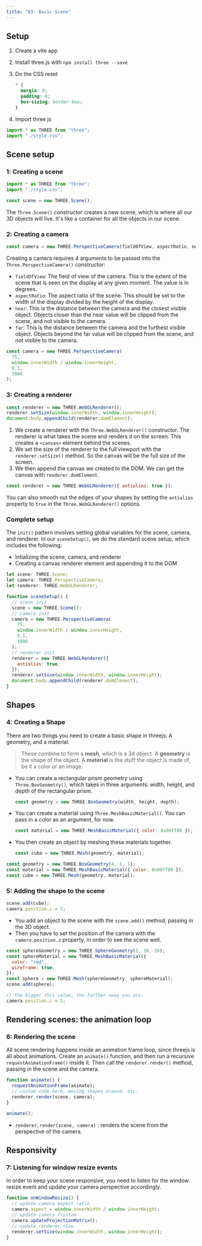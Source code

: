 ```yaml
---
title: "03: Basic Scene"
---
```


## Setup

1. Create a vite app
2. Install three.js with `npm install three --save`
3. Do the CSS reset

   ```css
   * {
     margin: 0;
     padding: 0;
     box-sizing: border-box;
   }
   ```

4. Import three js

```javascript
import * as THREE from "three";
import "./style.css";
```

## Scene setup

### 1: Creating a scene

```javascript
import * as THREE from "three";
import "./style.css";

const scene = new THREE.Scene();
```

The `Three.Scene()` constructor creates a new scene, which is where all our 3D objects will live. It's like a container for all the objects in our scene.

### 2: Creating a camera

```javascript
const camera = new THREE.PerspectiveCamera(fieldOfView, aspectRatio, near, far);
```

Creating a camera requires 4 arguments to be passed into the `Three.PerspectiveCamera()` constructor:

- `fieldOfView`: The field of view of the camera. This is the extent of the scene that is seen on the display at any given moment. The value is in degrees.
- `aspectRatio`: The aspect ratio of the scene. This should be set to the width of the display divided by the height of the display.
- `near`: This is the distance between the camera and the closest visible object. Objects closer than the near value will be clipped from the scene, and not visible to the camera.
- `far`: This is the distance between the camera and the furthest visible object. Objects beyond the far value will be clipped from the scene, and not visible to the camera.

```javascript
const camera = new THREE.PerspectiveCamera(
  75,
  window.innerWidth / window.innerHeight,
  0.1,
  1000
);
```

### 3: Creating a renderer

```javascript
const renderer = new THREE.WebGLRenderer();
renderer.setSize(window.innerWidth, window.innerHeight);
document.body.appendChild(renderer.domElement);
```

1. We create a renderer with the `Three.WebGLRenderer()` constructor. The renderer is what takes the scene and renders it on the screen. This creates a `<canvas>` element behind the scenes.
2. We set the size of the renderer to the full viewport with the `renderer.setSize()` method. So the canvas will be the full size of the screen.
3. We then append the canvas we created to the DOM. We can get the canvas with `renderer.domElement`.

```javascript
const renderer = new THREE.WebGLRenderer({ antialias: true });
```

You can also smooth out the edges of your shapes by setting the `antialias` property to `true` in the `Three.WebGLRenderer()` options.

### Complete setup

The `init()` pattern involves setting global variables for the scene, camera, and renderer. In our `sceneSetup()`, we do the standard scene setup, which includes the following:

- Intializing the scene, camera, and renderer
- Creating a canvas renderer element and appending it to the DOM

```javascript
let scene: THREE.Scene;
let camera: THREE.PerspectiveCamera;
let renderer: THREE.WebGLRenderer;

function sceneSetup() {
  // scene init
  scene = new THREE.Scene();
  // camera init
  camera = new THREE.PerspectiveCamera(
    75,
    window.innerWidth / window.innerHeight,
    0.1,
    1000
  );
  // renderer init
  renderer = new THREE.WebGLRenderer({
    antialias: true,
  });
  renderer.setSize(window.innerWidth, window.innerHeight);
  document.body.appendChild(renderer.domElement);
}
```

## Shapes

### 4: Creating a Shape

There are two things you need to create a basic shape in threejs: A geometry, and a material.

> These combine to form a **mesh**, which is a 3d object. A **geometry** is the shape of the object. A **material** is the stuff the object is made of, be it a color or an image.

- You can create a rectangular prism geometry using `Three.BoxGeometry()`, which takes in three arguments: width, height, and depth of the rectangular prism.

  ```javascript
  const geometry = new THREE.BoxGeometry(width, height, depth);
  ```

- You can create a material using `Three.MeshBasicMaterial()`. You can pass in a color as an argument, for now.

  ```javascript
  const material = new THREE.MeshBasicMaterial({ color: 0x00ff00 });
  ```

- You then create an object by meshing these materials together.

  ```javascript
  const cube = new THREE.Mesh(geometry, material);
  ```

```javascript
const geometry = new THREE.BoxGeometry(4, 1, 1);
const material = new THREE.MeshBasicMaterial({ color: 0x00ff00 });
const cube = new THREE.Mesh(geometry, material);
```

### 5: Adding the shape to the scene

```javascript
scene.add(cube);
camera.position.z = 5;
```

- You add an object to the scene with the `scene.add()` method, passing in the 3D object.
- Then you have to set the position of the camera with the `camera.position.z` property, in order to see the scene well.

```javascript
const sphereGeometry = new THREE.SphereGeometry(2, 16, 16);
const sphereMaterial = new THREE.MeshBasicMaterial({
  color: "red",
  wireframe: true,
});
const sphere = new THREE.Mesh(sphereGeometry, sphereMaterial);
scene.add(sphere);

// the bigger this value, the farther away you are.
camera.position.z = 5;
```

## Rendering scenes: the animation loop

### 6: Rendering the scene

All scene rendering happens inside an animation frame loop, since threejs is all about animations. Create an `animate()` function, and then run a recursive `requestAnimationFrame()` inside it. Then call the `renderer.render()` method, passing in the scene and the camera.

```javascript
function animate() {
  requestAnimationFrame(animate);
  // custom code here, moving shapes around, etc.
  renderer.render(scene, camera);
}

animate();
```

- `renderer.render(scene, camera)` : renders the scene from the perspective of the camera.

## Responsivity

### 7: Listening for window resize events

In order to keep your scene responsive, you need to listen for the window resize event and update your camera perspective accordingly.

```javascript
function onWindowResize() {
  // update camera aspect ratio
  camera.aspect = window.innerWidth / window.innerHeight;
  // update camera frustum
  camera.updateProjectionMatrix();
  // update renderer size
  renderer.setSize(window.innerWidth, window.innerHeight);
}
```
